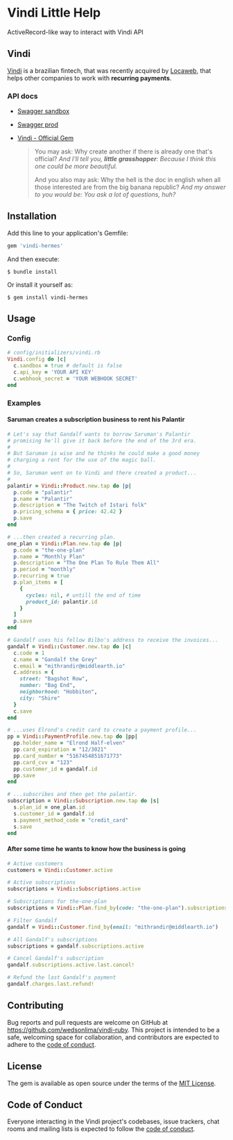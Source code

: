 # Vindi Little Help

ActiveRecord-like way to interact with Vindi API

## Vindi

[Vindi](https://vindi.com.br) is a brazilian fintech, that was recently acquired by [Locaweb](https://blog.vindi.com.br/agora-a-vindi-faz-parte-do-grupo-locaweb), that helps other companies to work with **recurring payments**.

### API docs

  * [Swagger sandbox](https://vindi.github.io/api-docs/dist/?url=https://sandbox-app.vindi.com.br/api/v1/docs#/)
  * [Swagger prod](https://vindi.github.io/api-docs/dist)
  *
    [Vindi - Official Gem](https://github.com/vindi/vindi-ruby)

    > You may ask: Why create another if there is already one that's official?
    > *And I'll tell you, **little grasshopper**: Because I think this one could be more beautiful.*
    >
    > And you also may ask: Why the hell is the doc in english when all those interested are from the big banana republic?
    > *And my answer to you would be: You ask a lot of questions, huh?*

## Installation

Add this line to your application's Gemfile:

```ruby
gem 'vindi-hermes'
```

And then execute:

    $ bundle install

Or install it yourself as:

    $ gem install vindi-hermes

## Usage

### Config

```ruby
# config/initializers/vindi.rb
Vindi.config do |c|
  c.sandbox = true # default is false
  c.api_key = 'YOUR API KEY'
  c.webhook_secret = 'YOUR WEBHOOK SECRET'
end
```

### Examples

#### Saruman creates a subscription business to rent his Palantir

```ruby
# Let's say that Gandalf wants to borrow Saruman's Palantir
# promising he'll give it back before the end of the 3rd era.
#
# But Saruman is wise and he thinks he could make a good money
# charging a rent for the use of the magic ball.
#
# So, Saruman went on to Vindi and there created a product...
#
palantir = Vindi::Product.new.tap do |p|
  p.code = "palantir"
  p.name = "Palantir"
  p.description = "The Twitch of Istari folk"
  p.pricing_schema = { price: 42.42 }
  p.save
end

# ...then created a recurring plan.
one_plan = Vindi::Plan.new.tap do |p|
  p.code = "the-one-plan"
  p.name = "Monthly Plan"
  p.description = "The One Plan To Rule Them All"
  p.period = "monthly"
  p.recurring = true
  p.plan_items = [
    {
      cycles: nil, # untill the end of time
      product_id: palantir.id
    }
  ]
  p.save
end

# Gandalf uses his fellow Bilbo's address to receive the invoices...
gandalf = Vindi::Customer.new.tap do |c|
  c.code = 1
  c.name = "Gandalf the Grey"
  c.email = "mithrandir@middlearth.io"
  c.address = {
    street: "Bagshot Row",
    number: "Bag End",
    neighborhood: "Hobbiton",
    city: "Shire"
  }
  c.save
end

# ...uses Elrond's credit card to create a payment profile...
pp = Vindi::PaymentProfile.new.tap do |pp|
  pp.holder_name = "Elrond Half-elven"
  pp.card_expiration = "12/3021"
  pp.card_number = "5167454851671773"
  pp.card_cvv = "123"
  pp.customer_id = gandalf.id
  pp.save
end

# ...subscribes and then get the palantir.
subscription = Vindi::Subscription.new.tap do |s|
  s.plan_id = one_plan.id
  s.customer_id = gandalf.id
  s.payment_method_code = "credit_card"
  s.save
end
```

#### After some time he wants to know how the business is going

```ruby
# Active customers
customers = Vindi::Customer.active

# Active subscriptions
subscriptions = Vindi::Subscriptions.active

# Subscriptions for the-one-plan
subscriptions = Vindi::Plan.find_by(code: "the-one-plan").subscriptions

# Filter Gandalf
gandalf = Vindi::Customer.find_by(email: "mithrandir@middlearth.io")

# All Gandalf's subscriptions
subscriptions = gandalf.subscriptions.active

# Cancel Gandalf's subscription
gandalf.subscriptions.active.last.cancel!

# Refund the last Gandalf's payment
gandalf.charges.last.refund!
```

## Contributing

Bug reports and pull requests are welcome on GitHub at https://github.com/wedsonlima/vindi-ruby. This project is intended to be a safe, welcoming space for collaboration, and contributors are expected to adhere to the [code of conduct](https://github.com/wedsonlima/vindi-ruby/blob/main/CODE_OF_CONDUCT.md).

## License

The gem is available as open source under the terms of the [MIT License](https://opensource.org/licenses/MIT).

## Code of Conduct

Everyone interacting in the Vindi project's codebases, issue trackers, chat rooms and mailing lists is expected to follow the [code of conduct](https://github.com/wedsonlima/vindi-ruby/blob/main/CODE_OF_CONDUCT.md).
